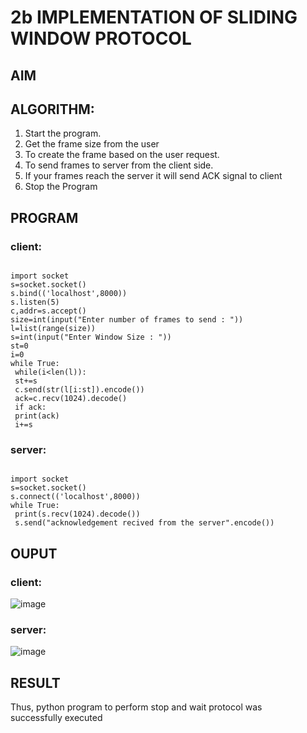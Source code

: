 # 2b IMPLEMENTATION OF SLIDING WINDOW PROTOCOL
## AIM
## ALGORITHM:
1. Start the program.
2. Get the frame size from the user
3. To create the frame based on the user request.
4. To send frames to server from the client side.
5. If your frames reach the server it will send ACK signal to client
6. Stop the Program
## PROGRAM
### client:
```

import socket
s=socket.socket()
s.bind(('localhost',8000))
s.listen(5)
c,addr=s.accept()
size=int(input("Enter number of frames to send : "))
l=list(range(size))
s=int(input("Enter Window Size : "))
st=0
i=0
while True:
 while(i<len(l)):
 st+=s
 c.send(str(l[i:st]).encode())
 ack=c.recv(1024).decode()
 if ack:
 print(ack)
 i+=s
```

### server:
```

import socket
s=socket.socket()
s.connect(('localhost',8000))
while True: 
 print(s.recv(1024).decode())
 s.send("acknowledgement recived from the server".encode())
```

## OUPUT
### client:
![image](https://github.com/AnkithaMopuri/2b_SLIDING_WINDOW_PROTOCOL/assets/144979399/53bc1685-61bf-415f-b790-bfd09b1a797c)

### server:
![image](https://github.com/AnkithaMopuri/2b_SLIDING_WINDOW_PROTOCOL/assets/144979399/841fa253-e98d-44b7-8ba0-e22bab6eb617)


## RESULT
Thus, python program to perform stop and wait protocol was successfully executed
